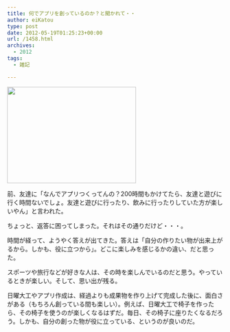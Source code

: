 ```yaml
---
title: 何でアプリを創っているのか？と聞かれて・・
author: eiKatou
type: post
date: 2012-05-19T01:25:23+00:00
url: /1458.html
archives:
  - 2012
tags:
  - 雑記

---
```

[<img src="http://eikatou.net/blog/wp-content/uploads/2012/05/20120512a-300x224.jpg" alt="" title="20120512a" width="300" height="224" class="alignnone size-medium wp-image-1418" srcset="/uploads/2012/05/20120512a-300x224.jpg 300w, /uploads/2012/05/20120512a-400x300.jpg 400w, /uploads/2012/05/20120512a.jpg 482w" sizes="(max-width: 300px) 100vw, 300px" />][1]
  
前、友達に「なんでアプリつくってんの？200時間もかけてたら、友達と遊びに行く時間ないでしょ。友達と遊びに行ったり、飲みに行ったりしていた方が楽しいやん」と言われた。

ちょっと、返答に困ってしまった。それはその通りだけど・・・。
  
時間が経って、ようやく答えが出てきた。答えは「自分の作りたい物が出来上がるから。しかも、役に立つから」。どこに楽しみを感じるかの違い、だと思った。

スポーツや旅行などが好きな人は、その時を楽しんでいるのだと思う。やっているときが楽しい。そして、思い出が残る。

日曜大工やアプリ作成は、経過よりも成果物を作り上げて完成した後に、面白さがある（もちろん創っている間も楽しい）。例えば、日曜大工で椅子を作ったら、その椅子を使うのが楽しくなるはずだ。毎日、その椅子に座りたくなるだろう。しかも、自分の創った物が役に立っている、というのが良いのだ。

 [1]: http://eikatou.net/blog/wp-content/uploads/2012/05/20120512a.jpg

